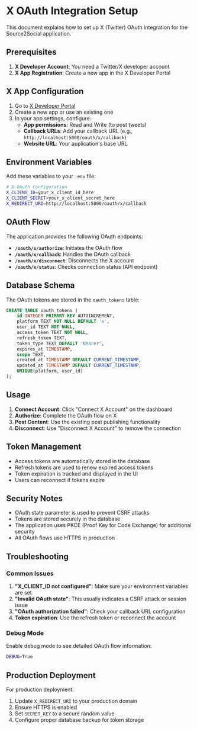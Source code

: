 # X OAuth Integration Setup

This document explains how to set up X (Twitter) OAuth integration for the Source2Social application.

## Prerequisites

1. **X Developer Account**: You need a Twitter/X developer account
2. **X App Registration**: Create a new app in the X Developer Portal

## X App Configuration

1. Go to [X Developer Portal](https://developer.twitter.com/)
2. Create a new app or use an existing one
3. In your app settings, configure:
   - **App permissions**: Read and Write (to post tweets)
   - **Callback URLs**: Add your callback URL (e.g., `http://localhost:5000/oauth/x/callback`)
   - **Website URL**: Your application's base URL

## Environment Variables

Add these variables to your `.env` file:

```bash
# X OAuth Configuration
X_CLIENT_ID=your_x_client_id_here
X_CLIENT_SECRET=your_x_client_secret_here
X_REDIRECT_URI=http://localhost:5000/oauth/x/callback
```

## OAuth Flow

The application provides the following OAuth endpoints:

- **`/oauth/x/authorize`**: Initiates the OAuth flow
- **`/oauth/x/callback`**: Handles the OAuth callback
- **`/oauth/x/disconnect`**: Disconnects the X account
- **`/oauth/x/status`**: Checks connection status (API endpoint)

## Database Schema

The OAuth tokens are stored in the `oauth_tokens` table:

```sql
CREATE TABLE oauth_tokens (
    id INTEGER PRIMARY KEY AUTOINCREMENT,
    platform TEXT NOT NULL DEFAULT 'x',
    user_id TEXT NOT NULL,
    access_token TEXT NOT NULL,
    refresh_token TEXT,
    token_type TEXT DEFAULT 'Bearer',
    expires_at TIMESTAMP,
    scope TEXT,
    created_at TIMESTAMP DEFAULT CURRENT_TIMESTAMP,
    updated_at TIMESTAMP DEFAULT CURRENT_TIMESTAMP,
    UNIQUE(platform, user_id)
);
```

## Usage

1. **Connect Account**: Click "Connect X Account" on the dashboard
2. **Authorize**: Complete the OAuth flow on X
3. **Post Content**: Use the existing post publishing functionality
4. **Disconnect**: Use "Disconnect X Account" to remove the connection

## Token Management

- Access tokens are automatically stored in the database
- Refresh tokens are used to renew expired access tokens
- Token expiration is tracked and displayed in the UI
- Users can reconnect if tokens expire

## Security Notes

- OAuth state parameter is used to prevent CSRF attacks
- Tokens are stored securely in the database
- The application uses PKCE (Proof Key for Code Exchange) for additional security
- All OAuth flows use HTTPS in production

## Troubleshooting

### Common Issues

1. **"X_CLIENT_ID not configured"**: Make sure your environment variables are set
2. **"Invalid OAuth state"**: This usually indicates a CSRF attack or session issue
3. **"OAuth authorization failed"**: Check your callback URL configuration
4. **Token expiration**: Use the refresh token or reconnect the account

### Debug Mode

Enable debug mode to see detailed OAuth flow information:

```bash
DEBUG=True
```

## Production Deployment

For production deployment:

1. Update `X_REDIRECT_URI` to your production domain
2. Ensure HTTPS is enabled
3. Set `SECRET_KEY` to a secure random value
4. Configure proper database backup for token storage
